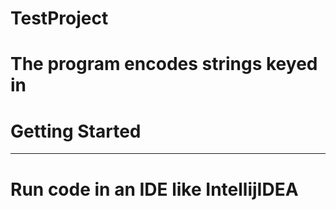 # TestProject
# The program encodes strings keyed in 
# Getting Started 
  --------------
# Run code in an IDE like IntellijIDEA